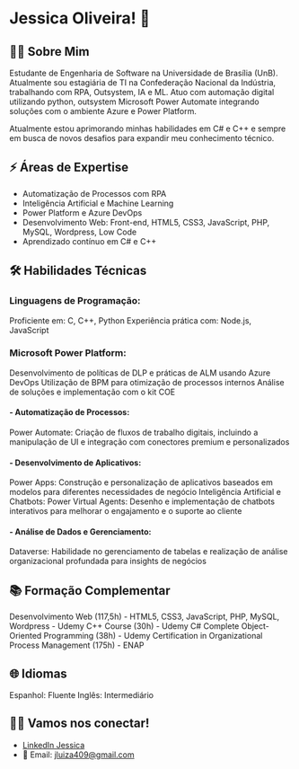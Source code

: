 # Jessica Oliveira! 👋

## 👩‍💻 Sobre Mim
Estudante de Engenharia de Software na Universidade de Brasília (UnB). Atualmente sou estagiária de TI na Confederação Nacional da Indústria, trabalhando com RPA, Outsystem, IA e ML. Atuo com automação digital utilizando python, outsystem Microsoft Power Automate integrando soluções com o ambiente Azure e Power Platform.

Atualmente estou aprimorando minhas habilidades em C# e C++ e sempre em busca de novos desafios para expandir meu conhecimento técnico.

## ⚡ Áreas de Expertise
- Automatização de Processos com RPA
- Inteligência Artificial e Machine Learning
- Power Platform e Azure DevOps
- Desenvolvimento Web: Front-end, HTML5, CSS3, JavaScript, PHP, MySQL, Wordpress, Low Code
- Aprendizado contínuo em C# e C++

## 🛠 Habilidades Técnicas
### Linguagens de Programação:
Proficiente em: C, C++, Python
Experiência prática com: Node.js, JavaScript
### Microsoft Power Platform:
Desenvolvimento de políticas de DLP e práticas de ALM usando Azure DevOps
Utilização de BPM para otimização de processos internos
Análise de soluções e implementação com o kit COE
#### - Automatização de Processos:
Power Automate: Criação de fluxos de trabalho digitais, incluindo a manipulação de UI e integração com conectores premium e personalizados
#### - Desenvolvimento de Aplicativos:
Power Apps: Construção e personalização de aplicativos baseados em modelos para diferentes necessidades de negócio
Inteligência Artificial e Chatbots:
Power Virtual Agents: Desenho e implementação de chatbots interativos para melhorar o engajamento e o suporte ao cliente
#### - Análise de Dados e Gerenciamento:
Dataverse: Habilidade no gerenciamento de tabelas e realização de análise organizacional profundada para insights de negócios

## 📚 Formação Complementar
Desenvolvimento Web (117,5h) - HTML5, CSS3, JavaScript, PHP, MySQL, Wordpress - Udemy
C++ Course (30h) - Udemy
C# Complete Object-Oriented Programming (38h) - Udemy
Certification in Organizational Process Management (175h) - ENAP
## 🌐 Idiomas
Espanhol: Fluente
Inglês: Intermediário

## 💼🔗 Vamos nos conectar!
- [LinkedIn Jessica](https://www.linkedin.com/in/jessica-luiza-b561641ab/)
- 📧 Email: jluiza409@gmail.com




